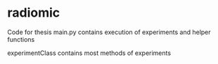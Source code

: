 # radiomic
Code for thesis
main.py contains execution of experiments and helper functions

experimentClass contains most methods
of experiments